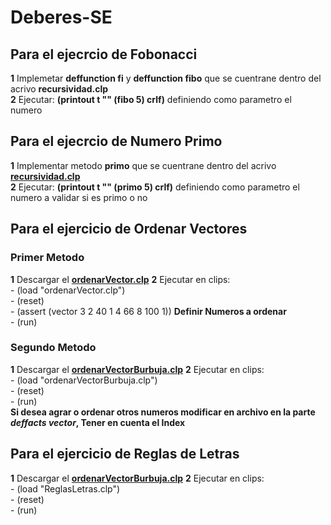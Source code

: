 # Deberes-SE

## Para el ejecrcio de Fobonacci 
**1** Implemetar **deffunction fi** y **deffunction fibo** que se cuentrane dentro del acrivo **recursividad.clp**     
**2** Ejecutar: **(printout t "" (fibo 5) crlf)** definiendo como parametro el numero    

## Para el ejecrcio de Numero Primo
**1** Implementar metodo **primo** que se cuentrane dentro del acrivo [**recursividad.clp**](https://github.com/RicardoVinicioJara/Deberes-SE/blob/master/recursividad.clp)      
**2** Ejecutar: **(printout t "" (primo 5) crlf)** definiendo como parametro el numero a validar si es primo o no  

## Para el ejercicio de Ordenar Vectores
### Primer Metodo
**1** Descargar el [**ordenarVector.clp**](https://github.com/RicardoVinicioJara/Deberes-SE/blob/master/ordenarVector.clp)
**2** Ejecutar en clips:        
      - (load "ordenarVector.clp")      
      - (reset)         
      - (assert (vector 3 2 40 1 4 66 8 100 1))   **Definir Numeros a ordenar**     
      - (run)     
### Segundo Metodo
**1** Descargar el [**ordenarVectorBurbuja.clp**](https://github.com/RicardoVinicioJara/Deberes-SE/blob/master/ordenarVectorBurbuja.clp)
**2** Ejecutar en clips:        
      - (load "ordenarVectorBurbuja.clp")      
      - (reset)         
      - (run)     
      **Si desea agrar o ordenar otros numeros modificar en archivo en la parte *deffacts vector*, Tener en cuenta el Index**
      
## Para el ejercicio de Reglas de Letras
**1** Descargar el [**ordenarVectorBurbuja.clp**](https://github.com/RicardoVinicioJara/Deberes-SE/blob/master/ReglasLetras.clp)
**2** Ejecutar en clips:        
      - (load "ReglasLetras.clp")      
      - (reset)         
      - (run)  
      

